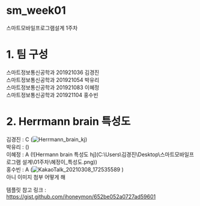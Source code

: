 # sm_week01
스마트모바일프로그램설계 1주차
# 1. 팀 구성   
  스마트정보통신공학과 201921036 김경진   
  스마트정보통신공학과 201921054 박유리   
  스마트정보통신공학과 201921083 이혜정   
  스마트정보통신공학과 201921104 홍수빈   
# 2. Herrmann brain 특성도
  김경진 : C (<img src="C:\Users\김경진\Desktop\스마트모바일프로그램 설계\01주차\하르만_특성도.jpg" alt="Herrmann_brain_kj"></img>)   
  박유리 :  ()   
  이혜정 : A (![Hermann brain 특성도 hj](C:\Users\김경진\Desktop\스마트모바일프로그램 설계\01주차\혜정이_특성도.png))   
  홍수빈 : A (![KakaoTalk_20210308_172535589](https://user-images.githubusercontent.com/76034369/110294599-65878600-8033-11eb-9206-55f5aae1f11a.png)
)   
아니 이미지 첨부 어떻게 해





템플릿 참고 링크 : https://gist.github.com/ihoneymon/652be052a0727ad59601
